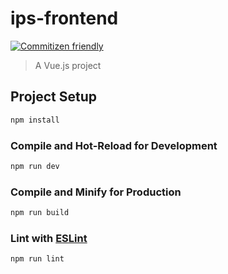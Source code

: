 # ips-frontend

[![Commitizen friendly](https://img.shields.io/badge/commitizen-friendly-brightgreen.svg)](http://commitizen.github.io/cz-cli/)

> A Vue.js project

## Project Setup

```sh
npm install
```

### Compile and Hot-Reload for Development

```sh
npm run dev
```

### Compile and Minify for Production

```sh
npm run build
```

### Lint with [ESLint](https://eslint.org/)

```sh
npm run lint
```
